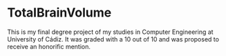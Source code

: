 # TotalBrainVolume

This is my final degree project of my studies in Computer Engineering at University of Cádiz. It was graded with a 10 out of 10 and was proposed to receive an honorific mention.
